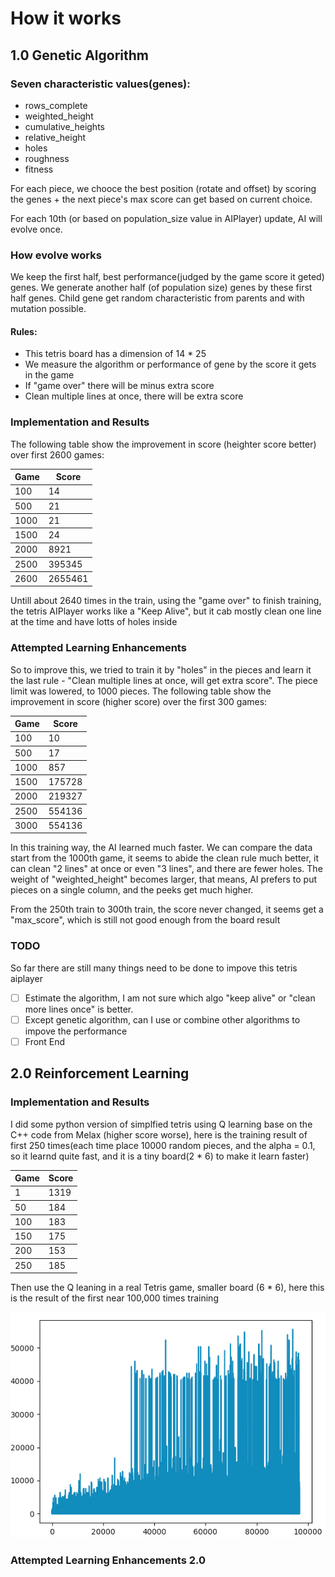 # How it works

## 1.0 Genetic Algorithm

### Seven characteristic values(genes):

- rows_complete
- weighted_height
- cumulative_heights
- relative_height
- holes
- roughness
- fitness

For each piece, we chooce the best position (rotate and offset) by scoring the genes + the next piece's max score can get based on current choice.

For each 10th (or based on population_size value in AIPlayer) update, AI will evolve once.

### How evolve works

We keep the first half, best performance(judged by the game score it geted) genes. We generate another half (of population size) genes by these first half genes. Child gene get random characteristic from parents and with mutation possible.


#### Rules:

* This tetris board has a dimension of 14 * 25
* We measure the algorithm or performance of gene by the score it gets in the game
* If "game over" there will be minus extra score
* Clean multiple lines at once, there will be extra score

### Implementation and Results

The following table show the improvement in score (heighter score better) over first 2600 games:

<table>
  <thead>
    <tr>
      <th>Game</th>
      <th>Score</th>
    </tr>
  </thead>
  <tbody>
    <tr>
      <td>100</td>
      <td>14</td>
    </tr>
  </tbody>
  <tbody>
    <tr>
      <td>500</td>
      <td>21</td>
    </tr>
  </tbody>
  <tbody>
    <tr>
      <td>1000</td>
      <td>21</td>
    </tr>
  </tbody>
  <tbody>
    <tr>
      <td>1500</td>
      <td>24</td>
    </tr>
  </tbody>
  <tbody>
    <tr>
      <td>2000</td>
      <td>8921</td>
    </tr>
  </tbody>
  <tbody>
    <tr>
      <td>2500</td>
      <td>395345</td>
    </tr>
  </tbody>
  <tbody>
    <tr>
      <td>2600</td>
      <td>2655461</td>
    </tr>
  </tbody>
</table>

Untill about 2640 times in the train, using the "game over" to finish training, the tetris AIPlayer works like a "Keep Alive", but it  cab mostly clean one line at the time and have lotts  of holes inside

### Attempted Learning Enhancements

So to improve this, we tried to train it by "holes" in the pieces and learn it the last rule - "Clean multiple lines at once, will get extra score". The piece limit was lowered, to 1000 pieces. The following table show the improvement in score (higher score) over the first 300 games:

<table>
  <thead>
    <tr>
      <th>Game</th>
      <th>Score</th>
    </tr>
  </thead>
  <tbody>
    <tr>
      <td>100</td>
      <td>10</td>
    </tr>
  </tbody>
  <tbody>
    <tr>
      <td>500</td>
      <td>17</td>
    </tr>
  </tbody>
  <tbody>
    <tr>
      <td>1000</td>
      <td>857</td>
    </tr>
  </tbody>
  <tbody>
    <tr>
      <td>1500</td>
      <td>175728</td>
    </tr>
  </tbody>
  <tbody>
    <tr>
      <td>2000</td>
      <td>219327</td>
    </tr>
  </tbody>
  <tbody>
    <tr>
      <td>2500</td>
      <td>554136</td>
    </tr>
  </tbody>
  <tbody>
    <tr>
      <td>3000</td>
      <td>554136</td>
    </tr>
  </tbody>
</table>

In this training way, the AI learned much faster. We can compare the data start from the 1000th game, it seems to abide the clean rule much better, it can clean "2 lines" at once or even "3 lines", and there are fewer holes. The weight of "weighted_height" becomes larger, that means, AI prefers to put pieces on a single column, and the peeks get much higher.

From the 250th train to 300th train, the score never changed, it seems get a "max_score", which is still not good enough from the board result

### TODO

So far there are still many things need to be done to impove this tetris aiplayer

- [ ] Estimate the algorithm, I am not sure which algo "keep alive" or "clean more lines once" is better.
- [ ] Except genetic algorithm, can I use or combine other algorithms to impove the performance
- [ ] Front End

## 2.0 Reinforcement Learning

### Implementation and Results

I did some python version of simplfied tetris using Q learning base on the C++ code from Melax (higher score worse), here is the training result of first 250 times(each time place 10000 random pieces, and the alpha = 0.1, so it learnd quite fast, and it is a tiny board(2 * 6) to make it learn faster)

<table>
  <thead>
    <tr>
      <th>Game</th>
      <th>Score</th>
    </tr>
  </thead>
  <tbody>
    <tr>
      <td>1</td>
      <td>1319</td>
    </tr>
  </tbody>
  <tbody>
    <tr>
      <td>50</td>
      <td>184</td>
    </tr>
  </tbody>
  <tbody>
    <tr>
      <td>100</td>
      <td>183</td>
    </tr>
  </tbody>
  <tbody>
    <tr>
      <td>150</td>
      <td>175</td>
    </tr>
  </tbody>
  <tbody>
    <tr>
      <td>200</td>
      <td>153</td>
    </tr>
  </tbody>
  <tbody>
    <tr>
      <td>250</td>
      <td>185</td>
    </tr>
  </tbody>
</table>

Then use the Q leaning in a real Tetris game, smaller board (6 * 6), here this is the result of the first near 100,000 times training

<img src="AI/img/q_learning_tetris_6_6.png">


### Attempted Learning Enhancements 2.0

